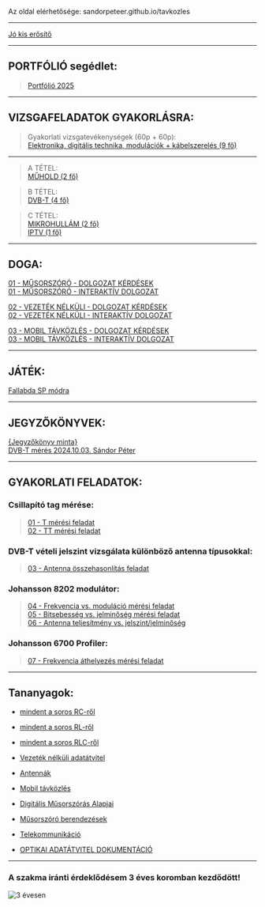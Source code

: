 Az oldal elérhetősége: sandorpeteer.github.io/tavkozles    

---   

[Jó kis erősítő](https://www.aliexpress.com/item/1005004895645420.html?spm=a2g0o.productlist.main.37.68330aOh0aOhCO&algo_pvid=edf72a8b-dd92-47a5-ad85-755d030e5a6c&algo_exp_id=edf72a8b-dd92-47a5-ad85-755d030e5a6c-18&pdp_ext_f=%7B%22order%22%3A%22858%22%2C%22eval%22%3A%221%22%7D&pdp_npi=4%40dis%21HUF%2117448.23%2114946.11%21%21%2147.14%2140.38%21%402103890117446251391497582ec5a1%2112000030929865199%21sea%21HU%210%21ABX&curPageLogUid=H5qP6f7IcgIS&utparam-url=scene%3Asearch%7Cquery_from%3A)

---

## PORTFÓLIÓ segédlet:  
> [Portfólió 2025](https://drive.google.com/file/d/1KgEOoGC8da8Do3LfUpB7KLwipYN8X3ax/view?usp=sharing)

---

## VIZSGAFELADATOK GYAKORLÁSRA:

> Gyakorlati vizsgatevékenységek (60p + 60p):   
> [Elektronika, digitális technika, modulációk + kábelszerelés (9 fő)](https://sandorpeteer.github.io/tavkozles/vizsga)    

---

> A TÉTEL:   
> [MŰHOLD (2 fő)](https://sandorpeteer.github.io/tavkozles/muhold_vizsga)    

> B TÉTEL:    
> [DVB-T (4 fő)](https://sandorpeteer.github.io/tavkozles/dvb_vizsga)    

> C TÉTEL:    
> [MIKROHULLÁM (2 fő)](https://sandorpeteer.github.io/tavkozles/mikro_vizsga)    
> [IPTV (1 fő)](https://sandorpeteer.github.io/tavkozles/iptv_vizsga)    
 

---

## DOGA:
[01 - MŰSORSZÓRÓ - DOLGOZAT KÉRDÉSEK](https://sandorpeteer.github.io/tavkozles/musorszoro_kerdesek)    
[01 - MŰSORSZÓRÓ - INTERAKTÍV DOLGOZAT](https://sandorpeteer.github.io/tavkozles/musorszoro)   

[02 - VEZETÉK NÉLKÜLI - DOLGOZAT KÉRDÉSEK](https://sandorpeteer.github.io/tavkozles/vezeteknelkuli_kerdesek)   
[02 - VEZETÉK NÉLKÜLI - INTERAKTÍV DOLGOZAT](https://sandorpeteer.github.io/tavkozles/vezeteknelkul)   

[03 - MOBIL TÁVKÖZLÉS - DOLGOZAT KÉRDÉSEK](https://sandorpeteer.github.io/tavkozles/mobil_kerdesek)   
[03 - MOBIL TÁVKÖZLÉS - INTERAKTÍV DOLGOZAT](https://sandorpeteer.github.io/tavkozles/mobil)   

---

## JÁTÉK: 
[Fallabda SP módra](https://sandorpeteer.github.io/tavkozles/game)  

---

## JEGYZŐKÖNYVEK:   
[{Jegyzőkönyv minta}](https://sandorpeteer.github.io/tavkozles/Johansson_8202_modulator/jegyzokonyv_minta)   
[DVB-T mérés 2024.10.03. Sándor Péter](https://sandorpeteer.github.io/tavkozles/DVB-T_meres_SP)   

---  
## GYAKORLATI FELADATOK:   

### Csillapító tag mérése:   
> [01 - T mérési feladat](https://sandorpeteer.github.io/tavkozles/RLC/T)   
> [02 - TT mérési feladat](https://sandorpeteer.github.io/tavkozles/RLC/PI)   

### DVB-T vételi jelszint vizsgálata különböző antenna típusokkal:   
> [03 - Antenna összehasonlítás feladat](https://sandorpeteer.github.io/tavkozles/antennak/feladat)   

### Johansson 8202 modulátor:   
> [04 - Frekvencia vs. moduláció mérési feladat](https://sandorpeteer.github.io/tavkozles/Johansson_8202_modulator/feladat)   
> [05 - Bitsebesség vs. jelminőség mérési feladat](https://sandorpeteer.github.io/tavkozles/Johansson_8202_modulator/feladat2)   
> [06 - Antenna teljesítmény vs. jelszint/jelminőség](https://sandorpeteer.github.io/tavkozles/Johansson_8202_modulator/feladat3)      

### Johansson 6700 Profiler:
> [07 - Frekvencia áthelyezés mérési feladat](https://sandorpeteer.github.io/tavkozles/Johansson_6700_Profiler/feladat1)   

---   

## Tananyagok:

- [mindent a soros RC-ről](https://sandorpeteer.github.io/tavkozles/soros_rc.pdf)   
- [mindent a soros RL-ről](https://sandorpeteer.github.io/tavkozles/soros_rl.pdf)   
- [mindent a soros RLC-ről](https://sandorpeteer.github.io/tavkozles/soros_rlc.pdf)
  
- [Vezeték nélküli adatátvitel](https://drive.google.com/file/d/1atCYFilDRKF3jYGR3G-ug3GWAf1A07m_/view?usp=drive_link)
    
- [Antennák](https://drive.google.com/file/d/1o55MGlPLGShmrXSF5-LfJPJj-A-F6xdj/view?usp=drive_link)   

- [Mobil távközlés](https://youtu.be/Jpbaa8ErL3Q?si=Wh_PltT4ShZLV2WJ)

- [Digitális Műsorszórás Alapjai](https://drive.google.com/file/d/17f1XG8Pv7S-TeeBBIN8uEHIEw2vlyzSN/view?usp=drive_link)
- [Műsorszóró berendezések](https://sandorpeteer.github.io/tavkozles/musorszoras)

- [Telekommunikáció](https://drive.google.com/file/d/1Ac7Nh6PLGb8CNcJHYqsTKhp-EoBFfUmd/view?usp=drive_link)  
  
- [OPTIKAI ADATÁTVITEL DOKUMENTÁCIÓ](https://docs.google.com/document/d/1dnqqqghsqOKc_PRbdLQtqtarTR4-t_Bkibqxh3Sk_7Y/edit?usp=sharing)  

---

### A szakma iránti érdeklődésem 3 éves koromban kezdődött! 
![3 évesen](https://sandorpeteer.github.io/tavkozles/Peti3evesen.jpg)
